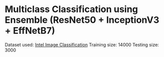 # Multiclass Classification using Ensemble (ResNet50 + InceptionV3 + EffNetB7)

Dataset used: [Intel Image Classification](https://www.kaggle.com/datasets/puneet6060/intel-image-classification)
Training size: 14000
Testing size: 3000

